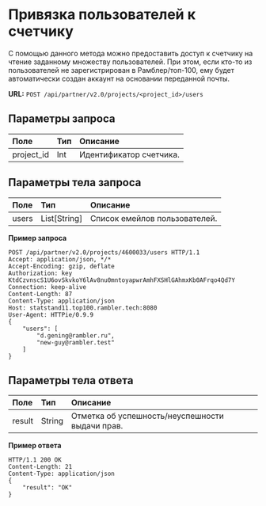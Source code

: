 # Привязка пользователей к счетчику

С помощью данного метода можно предоставить доступ к счетчику на чтение заданному множеству пользователей. При этом, если кто-то из пользователей не зарегистрирован в Рамблер/топ-100, ему будет автоматически создан аккаунт на основании переданной почты.

**URL:**  `POST /api/partner/v2.0/projects/<project_id>/users`

## Параметры запроса <a id="-16"></a>

| **Поле** | **Тип** | **Описание** |
| :--- | :--- | :--- |
| project\_id | Int | Идентификатор счетчика. |

## Параметры тела запроса <a id="-17"></a>

| **Поле** | **Тип** | **Описание** |
| :--- | :--- | :--- |
| users | List\[String\] | Список емейлов пользователей. |

**Пример запроса**

```text
POST /api/partner/v2.0/projects/4600033/users HTTP/1.1
Accept: application/json, */*
Accept-Encoding: gzip, deflate
Authorization: key KtdCzvnscS1U6ovSkvkoY6lAv8nu0mntoyapwrAmhFXSHlGAhmxKb0AFrqo4Qd7Y
Connection: keep-alive
Content-Length: 87
Content-Type: application/json
Host: statstand11.top100.rambler.tech:8080
User-Agent: HTTPie/0.9.9
{
    "users": [
        "d.gening@rambler.ru",
        "new-guy@rambler.test"
    ]
}
```

## Параметры тела ответа <a id="-18"></a>

| **Поле** | **Тип** | **Описание** |
| :--- | :--- | :--- |
| result | String | Отметка об успешность/неуспешности выдачи прав. |

**Пример ответа**

```text
HTTP/1.1 200 OK
Content-Length: 21
Content-Type: application/json
{
    "result": "OK"
}
```

